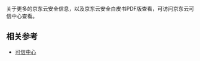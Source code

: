 关于更多的京东云安全信息，以及京东云安全白皮书PDF版查看，可访问京东云可信中心查看。

## 相关参考
- [可信中心](https://www.jdcloud.com/cn/service/trustedCenter)
